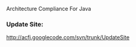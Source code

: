 Architecture Compliance For Java

### Update Site: ###

http://acfj.googlecode.com/svn/trunk/UpdateSite